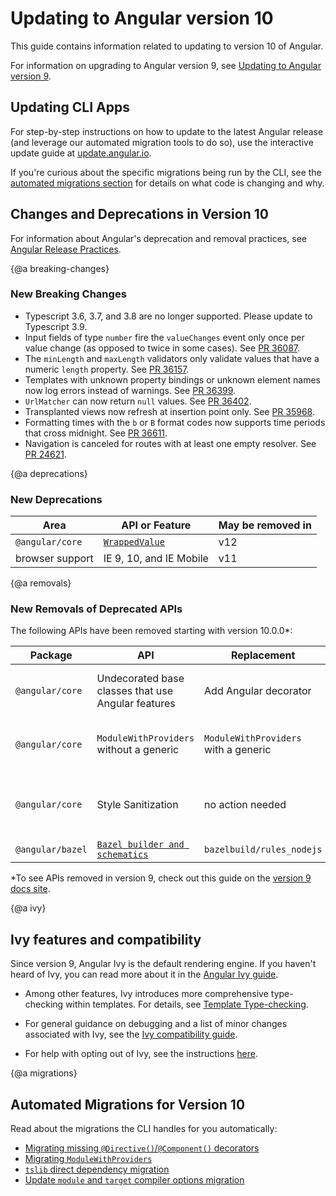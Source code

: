 # Updating to Angular version 10

This guide contains information related to updating to version 10 of Angular.

<div class="alert is-helpful">

For information on upgrading to Angular version 9, see [Updating to Angular version 9](https://v9.angular.io/guide/updating-to-version-9).

</div>

## Updating CLI Apps

For step-by-step instructions on how to update to the latest Angular release (and leverage our automated migration tools to do so), use the interactive update guide at [update.angular.io](https://update.angular.io).

If you're curious about the specific migrations being run by the CLI, see the [automated migrations section](#migrations) for details on what code is changing and why.

## Changes and Deprecations in Version 10

<div class="alert is-helpful">

   For information about Angular's deprecation and removal practices, see [Angular Release Practices](guide/releases#deprecation-practices "Angular Release Practices: Deprecation practices").

</div>

{@a breaking-changes}
### New Breaking Changes

* Typescript 3.6, 3.7, and 3.8 are no longer supported. Please update to Typescript 3.9.
* Input fields of type `number` fire the `valueChanges` event only once per value change (as opposed to twice in some cases). See [PR 36087](https://github.com/angular/angular/pull/36087).
* The `minLength` and `maxLength` validators only validate values that have a numeric `length` property. See [PR 36157](https://github.com/angular/angular/pull/36157).
* Templates with unknown property bindings or unknown element names now log errors instead of warnings. See [PR 36399](https://github.com/angular/angular/pull/36399).
* `UrlMatcher` can now return `null` values. See [PR 36402](https://github.com/angular/angular/pull/36402).
* Transplanted views now refresh at insertion point only. See [PR 35968](https://github.com/angular/angular/pull/35968).
* Formatting times with the `b` or `B` format codes now supports time periods that cross midnight. See [PR 36611](https://github.com/angular/angular/pull/36611).
* Navigation is canceled for routes with at least one empty resolver. See [PR 24621](https://github.com/angular/angular/pull/24621).

{@a deprecations}
### New Deprecations

| Area                          | API or Feature                                     | May be removed in |
| ----------------------------- | -------------------------------------------------- | ----------------- |
| `@angular/core`               | [`WrappedValue`](guide/deprecations#wrapped-value) | <!--v10--> v12 |
| browser support               | IE 9, 10, and IE Mobile                            | <!--v10--> v11 |


{@a removals}
### New Removals of Deprecated APIs

The following APIs have been removed starting with version 10.0.0*:

| Package          | API            | Replacement | Notes |
| ---------------- | -------------- | ----------- | ----- |
| `@angular/core`  | Undecorated base classes that use Angular features | Add Angular decorator | See [migration guide](guide/migration-undecorated-classes) for more info |
| `@angular/core`  | `ModuleWithProviders` without a generic             | `ModuleWithProviders` with a generic | See [migration guide](guide/migration-module-with-providers) for more info |
| `@angular/core`  | Style Sanitization | no action needed | See [style sanitization API removal](/guide/deprecations#style-sanitization) for more info
| `@angular/bazel` | [`Bazel builder and schematics`](guide/deprecations#bazelbuilder) | `bazelbuild/rules_nodejs` | [More info](https://github.com/angular/angular/tree/10.0.x/packages/bazel/src/schematics) |


*To see APIs removed in version 9, check out this guide on the [version 9 docs site](https://v9.angular.io/guide/deprecations#removed).

{@a ivy}

## Ivy features and compatibility

Since version 9, Angular Ivy is the default rendering engine. If you haven't heard of Ivy, you can read more about it in the [Angular Ivy guide](guide/ivy).

* Among other features, Ivy introduces more comprehensive type-checking within templates. For details, see [Template Type-checking](guide/template-typecheck).

* For general guidance on debugging and a list of minor changes associated with Ivy, see the [Ivy compatibility guide](guide/ivy-compatibility).

* For help with opting out of Ivy, see the instructions [here](guide/ivy#opting-out-of-angular-ivy).

{@a migrations}
## Automated Migrations for Version 10

Read about the migrations the CLI handles for you automatically:

* [Migrating missing `@Directive()`/`@Component()` decorators](guide/migration-undecorated-classes)
* [Migrating `ModuleWithProviders`](guide/migration-module-with-providers)
* [`tslib` direct dependency migration](guide/migration-update-libraries-tslib)
* [Update `module` and `target` compiler options migration](guide/migration-update-module-and-target-compiler-options)
